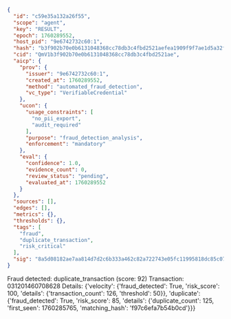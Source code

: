 ```json
{
  "id": "c59e35a132a26f55",
  "scope": "agent",
  "key": "RESULT",
  "epoch": 1760289552,
  "host_pid": "9e6742732c60:1",
  "hash": "b3f902b70e0b6131048368cc78db3c4fbd2521aefea1909f9f7ae1d5a32f1f2f",
  "cid": "QmV1b3f902b70e0b6131048368cc78db3c4fbd2521ae",
  "aicp": {
    "prov": {
      "issuer": "9e6742732c60:1",
      "created_at": 1760289552,
      "method": "automated_fraud_detection",
      "vc_type": "VerifiableCredential"
    },
    "ucon": {
      "usage_constraints": [
        "no_pii_export",
        "audit_required"
      ],
      "purpose": "fraud_detection_analysis",
      "enforcement": "mandatory"
    },
    "eval": {
      "confidence": 1.0,
      "evidence_count": 0,
      "review_status": "pending",
      "evaluated_at": 1760289552
    }
  },
  "sources": [],
  "edges": [],
  "metrics": {},
  "thresholds": {},
  "tags": [
    "fraud",
    "duplicate_transaction",
    "risk_critical"
  ],
  "sig": "8a5d08182ae7aa814d7d2c6b333a462c82a722743e05fc11995818dc85c07161"
}
```

Fraud detected: duplicate_transaction (score: 92)
Transaction: 031201460708628
Details: {'velocity': {'fraud_detected': True, 'risk_score': 100, 'details': {'transaction_count': 126, 'threshold': 50}}, 'duplicate': {'fraud_detected': True, 'risk_score': 85, 'details': {'duplicate_count': 125, 'first_seen': 1760285765, 'matching_hash': 'f97c6efa7b54b0cd'}}}